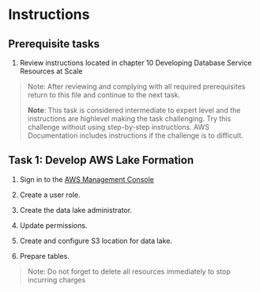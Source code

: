 # Instructions

## Prerequisite tasks

1. Review instructions located in chapter 10 Developing Database Service Resources at Scale
> Note: After reviewing and complying with all required prerequisites return to this file and continue to the next task.
> 
> **Note**: This task is considered intermediate to expert level and the instructions are highlevel making the task challenging. Try this challenge without using step-by-step instructions. AWS Documentation includes instructions if the challenge is to difficult.

## Task 1: Develop AWS Lake Formation

1.	Sign in to the [AWS Management Console](https://console.aws.amazon.com/console/)

3.	Create a user role.

5.	Create the data lake administrator.

7.	Update permissions.

9.	Create and configure S3 location for data lake.

11.	Prepare tables.

> Note: Do not forget to delete all resources immediately to stop incurring charges
